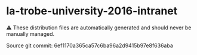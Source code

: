 # la-trobe-university-2016-intranet

:warning: These distribution files are automatically generated and should never be manually managed.

Source git commit: 6ef1170a365ca57c6ba96a2d9415b97e8f636aba
